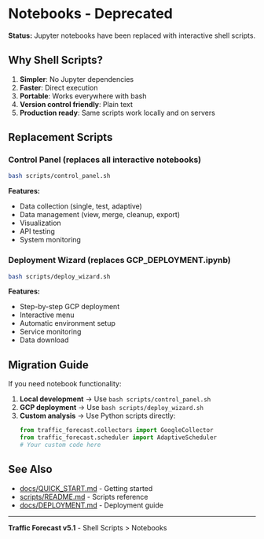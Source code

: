 # Notebooks - Deprecated

**Status:** Jupyter notebooks have been replaced with interactive shell scripts.

## Why Shell Scripts?

1. **Simpler**: No Jupyter dependencies
2. **Faster**: Direct execution
3. **Portable**: Works everywhere with bash
4. **Version control friendly**: Plain text
5. **Production ready**: Same scripts work locally and on servers

## Replacement Scripts

### Control Panel (replaces all interactive notebooks)

```bash
bash scripts/control_panel.sh
```

**Features:**

- Data collection (single, test, adaptive)
- Data management (view, merge, cleanup, export)
- Visualization
- API testing
- System monitoring

### Deployment Wizard (replaces GCP_DEPLOYMENT.ipynb)

```bash
bash scripts/deploy_wizard.sh
```

**Features:**

- Step-by-step GCP deployment
- Interactive menu
- Automatic environment setup
- Service monitoring
- Data download

## Migration Guide

If you need notebook functionality:

1. **Local development** → Use `bash scripts/control_panel.sh`
2. **GCP deployment** → Use `bash scripts/deploy_wizard.sh`
3. **Custom analysis** → Use Python scripts directly:
   ```python
   from traffic_forecast.collectors import GoogleCollector
   from traffic_forecast.scheduler import AdaptiveScheduler
   # Your custom code here
   ```

## See Also

- [docs/QUICK_START.md](../docs/QUICK_START.md) - Getting started
- [scripts/README.md](../scripts/README.md) - Scripts reference
- [docs/DEPLOYMENT.md](../docs/DEPLOYMENT.md) - Deployment guide

---

**Traffic Forecast v5.1** - Shell Scripts > Notebooks
